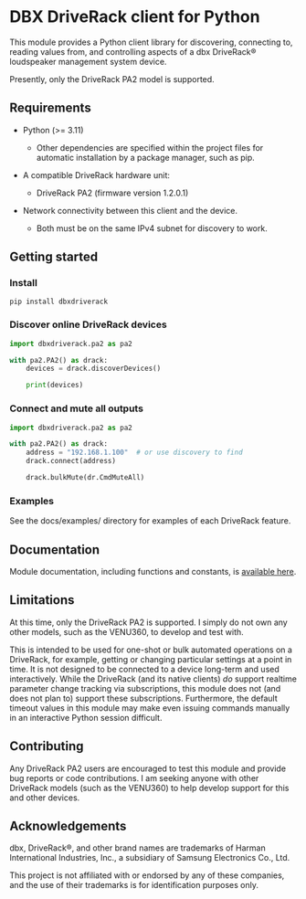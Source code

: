 # DBX DriveRack client for Python

This module provides a Python client library for discovering, connecting to,
reading values from, and controlling aspects of a dbx DriveRack&reg;
loudspeaker management system device.

Presently, only the DriveRack PA2 model is supported.

## Requirements

* Python (>= 3.11)

  * Other dependencies are specified within the project files
    for automatic installation by a package manager, such as pip.

* A compatible DriveRack hardware unit:

  * DriveRack PA2 (firmware version 1.2.0.1)

* Network connectivity between this client and the device.

  * Both must be on the same IPv4 subnet for discovery to work.

## Getting started

### Install

```shell
pip install dbxdriverack
```

### Discover online DriveRack devices

```python
import dbxdriverack.pa2 as pa2

with pa2.PA2() as drack:
    devices = drack.discoverDevices()

    print(devices)
```

### Connect and mute all outputs

```python
import dbxdriverack.pa2 as pa2

with pa2.PA2() as drack:
    address = "192.168.1.100"  # or use discovery to find
    drack.connect(address)

    drack.bulkMute(dr.CmdMuteAll)
```

### Examples

See the docs/examples/ directory for examples of each DriveRack feature.

## Documentation

Module documentation, including functions and constants, is
[available here](https://mkupferman.github.io/dbxdriverack-python/).

## Limitations

At this time, only the DriveRack PA2 is supported. I simply do not own any
other models, such as the VENU360, to develop and test with.

This is intended to be used for one-shot or bulk automated operations on
a DriveRack, for example, getting or changing particular settings at a
point in time. It is not designed to be connected to a device long-term
and used interactively. While the DriveRack (and its native clients) *do*
support realtime parameter change tracking via subscriptions, this module
does not (and does not plan to) support these subscriptions.
Furthermore, the default timeout values in this module may make even
issuing commands manually in an interactive Python session difficult.

## Contributing

Any DriveRack PA2 users are encouraged to test this module and provide
bug reports or code contributions. I am seeking anyone with other
DriveRack models (such as the VENU360) to help develop support for
this and other devices.

## Acknowledgements

dbx, DriveRack&reg;, and other brand names are trademarks of
Harman International Industries, Inc., a subsidiary of
Samsung Electronics Co., Ltd.

This project is not affiliated with or endorsed by any of these companies,
and the use of their trademarks is for identification purposes only.
